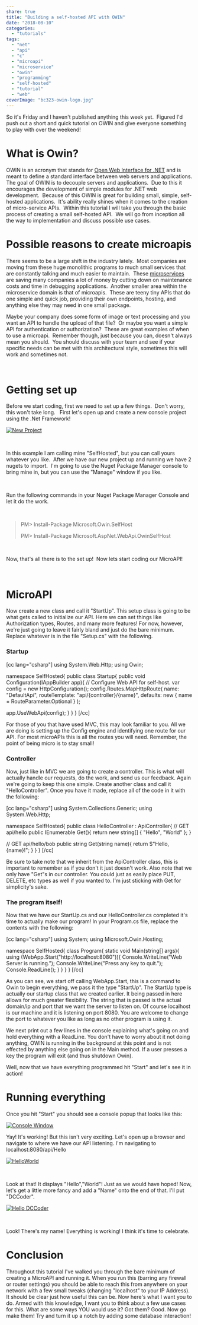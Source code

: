 ```yaml
---
share: true
title: "Building a self-hosted API with OWIN"
date: "2018-08-10"
categories: 
  - "tutorials"
tags: 
  - "net"
  - "api"
  - "c"
  - "microapi"
  - "microservice"
  - "owin"
  - "programming"
  - "self-hosted"
  - "tutorial"
  - "web"
coverImage: "bc323-owin-logo.jpg"
---
```


So it's Friday and I haven't published anything this week yet.  Figured I'd push out a short and quick tutorial on OWIN and give everyone something to play with over the weekend!

# What is Owin?

OWIN is an acronym that stands for [Open Web Interface for .NET](http://owin.org/) and is meant to define a standard interface between web servers and applications. The goal of OWIN is to decouple servers and applications.  Due to this it encourages the development of simple modules for .NET web development.  Because of this OWIN is great for building small, simple, self-hosted applications.  It's ability really shines when it comes to the creation of micro-service APIs.  Within this tutorial I will take you through the basic process of creating a small self-hosted API.  We will go from inception all the way to implementation and discuss possible use cases.

# Possible reasons to create microapis

There seems to be a large shift in the industry lately.  Most companies are moving from these huge monolithic programs to much small services that are constantly talking and much easier to maintain.  These [microservices](http://microservices.io/) are saving many companies a lot of money by cutting down on maintenance costs and time in debugging applications.  Another smaller area within the microservice domain is that of microapis.  These are teeny tiny APIs that do one simple and quick job, providing their own endpoints, hosting, and anything else they may need in one small package.

Maybe your company does some form of image or text processing and you want an API to handle the upload of that file?  Or maybe you want a simple API for authentication or authorization?  These are great examples of when to use a microapi.  Remember though, just because you can, doesn't always mean you should.  You should discuss with your team and see if your specific needs can be met with this architectural style, sometimes this will work and sometimes not.

 

# Getting set up

Before we start coding, first we need to set up a few things.  Don't worry, this won't take long.   First let's open up and create a new console project using the .Net Framework!

[![New Project](images/ee959-selfhostednewproject.png)](https://dccoder.files.wordpress.com/2020/09/ee959-selfhostednewproject.png)

 

In this example I am calling mine "SelfHosted", but you can call yours whatever you like.  After we have our new project up and running we have 2 nugets to import.  I'm going to use the Nuget Package Manager console to bring mine in, but you can use the "Manage" window if you like.

 

Run the following commands in your Nuget Package Manager Console and let it do the work.

 

> PM> Install-Package Microsoft.Owin.SelfHost
> 
> PM> Install-Package Microsoft.AspNet.WebApi.OwinSelfHost

 

Now, that's all there is to the set up!  Now lets start coding our MicroAPI!

 

# MicroAPI

Now create a new class and call it "StartUp". This setup class is going to be what gets called to initialize our API. Here we can set things like Authorization types, Routes, and many more features! For now, however, we're just going to leave it fairly bland and just do the bare minimum. Replace whatever is in the file "Setup.cs" with the following.

### Startup

\[cc lang="csharp"\] using System.Web.Http; using Owin;

namespace SelfHosted{ public class Startup{ public void Configuration(IAppBuilder app){ // Configure Web API for self-host. var config = new HttpConfiguration(); config.Routes.MapHttpRoute( name: "DefaultApi", routeTemplate: "api/{controller}/{name}", defaults: new { name = RouteParameter.Optional } );

app.UseWebApi(config); } } } \[/cc\]

For those of you that have used MVC, this may look familiar to you. All we are doing is setting up the Config engine and identifying one route for our API. For most microAPIs this is all the routes you will need. Remember, the point of being micro is to stay small!

### Controller

Now, just like in MVC we are going to create a controller. This is what will actually handle our requests, do the work, and send us our feedback. Again we're going to keep this one simple. Create another class and call it "HelloController". Once you have it made, replace all of the code in it with the following:

\[cc lang="csharp"\] using System.Collections.Generic; using System.Web.Http;

namespace SelfHosted{ public class HelloController : ApiController{ // GET api/hello public IEnumerable Get(){ return new string\[\] { "Hello", "World" }; }

// GET api/hello/bob public string Get(string name){ return $"Hello, {name}!"; } } } \[/cc\]

Be sure to take note that we inherit from the ApiController class, this is important to remember as if you don't it just doesn't work. Also note that we only have "Get"s in our controller. You could just as easily place PUT, DELETE, etc types as well if you wanted to. I'm just sticking with Get for simplicity's sake.

### The program itself!

Now that we have our StartUp.cs and our HelloController.cs completed it's time to actually make our program! In your Program.cs file, replace the contents with the following:

\[cc lang="csharp"\] using System; using Microsoft.Owin.Hosting;

namespace SelfHosted{ class Program{ static void Main(string\[\] args){ using (WebApp.Start("http://localhost:8080")){ Console.WriteLine("Web Server is running."); Console.WriteLine("Press any key to quit."); Console.ReadLine(); } } } } \[/cc\]

As you can see, we start off calling WebApp.Start, this is a command to Owin to begin everything, we pass it the type "StartUp". The StartUp type is actually our startup class that we created earlier. It being passed in here allows for much greater flexibility. The string that is passed is the actual domain/ip and port that we want the server to listen on. Of course localhost is our machine and it is listening on port 8080. You are welcome to change the port to whatever you like as long as no other program is using it.

We next print out a few lines in the console explaining what's going on and hold everything with a ReadLine. You don't have to worry about it not doing anything, OWIN is running in the background at this point and is not effected by anything else going on in the Main method. If a user presses a key the program will exit (and thus shutdown Owin).

Well, now that we have everything programmed hit "Start" and let's see it in action!

# Running everything

Once you hit "Start" you should see a console popup that looks like this:

[![Console Window](images/732f9-programrunning.png)](https://dccoder.files.wordpress.com/2020/09/732f9-programrunning.png)

Yay! It's working! But this isn't very exciting. Let's open up a browser and navigate to where we have our API listening. I'm navigating to localhost:8080/api/Hello

[![HelloWorld](images/2c00a-helloworld.png)](https://dccoder.files.wordpress.com/2020/09/2c00a-helloworld.png)

 

Look at that! It displays "Hello","World"! Just as we would have hoped! Now, let's get a little more fancy and add a "Name" onto the end of that. I'll put "DCCoder".

[![Hello DCCoder](images/b0445-hellodccoder.png)](https://dccoder.files.wordpress.com/2020/09/b0445-hellodccoder.png)

                   

Look! There's my name! Everything is working! I think it's time to celebrate.

# Conclusion

Throughout this tutorial I've walked you through the bare minimum of creating a MicroAPI and running it. When you run this (barring any firewall or router settings) you should be able to reach this from anywhere on your network with a few small tweaks (changing "localhost" to your IP Address). It should be clear just how useful this can be. Now here's what I want you to do. Armed with this knowledge, I want you to think about a few use cases for this. What are some ways YOU would use it? Got them? Good. Now go make them! Try and turn it up a notch by adding some database interaction!
